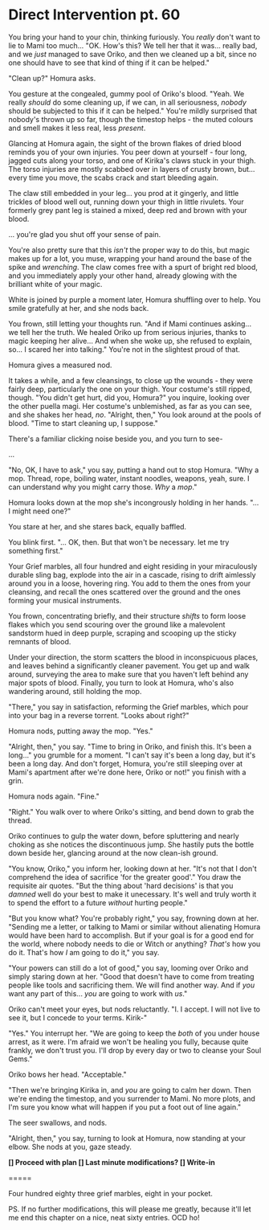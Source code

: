 # Direct Intervention pt. 60

You bring your hand to your chin, thinking furiously. You *really* don't want to lie to Mami too much... "OK. How's this? We tell her that it was... really bad, and we *just* managed to save Oriko, and then we cleaned up a bit, since no one should have to see that kind of thing if it can be helped."

"Clean up?" Homura asks.

You gesture at the congealed, gummy pool of Oriko's blood. "Yeah. We really *should* do some cleaning up, if we can, in all seriousness, *nobody* should be subjected to this if it can be helped." You're mildly surprised that nobody's thrown up so far, though the timestop helps - the muted colours and smell makes it less real, less *present*.

Glancing at Homura again, the sight of the brown flakes of dried blood reminds you of your own injuries. You peer down at yourself - four long, jagged cuts along your torso, and one of Kirika's claws stuck in your thigh. The torso injuries are mostly scabbed over in layers of crusty brown, but... every time you move, the scabs crack and start bleeding again.

The claw still embedded in your leg... you prod at it gingerly, and little trickles of blood well out, running down your thigh in little rivulets. Your formerly grey pant leg is stained a mixed, deep red and brown with your blood.

... you're glad you shut off your sense of pain.

You're also pretty sure that this *isn't* the proper way to do this, but magic makes up for a lot, you muse, wrapping your hand around the base of the spike and *wrenching*. The claw comes free with a spurt of bright red blood, and you immediately apply your other hand, already glowing with the brilliant white of your magic.

White is joined by purple a moment later, Homura shuffling over to help. You smile gratefully at her, and she nods back.

You frown, still letting your thoughts run. "And if Mami continues asking... we tell her the truth. We healed Oriko up from serious injuries, thanks to magic keeping her alive... And when she woke up, she refused to explain, so... I scared her into talking." You're not in the slightest proud of that.

Homura gives a measured nod.

It takes a while, and a few cleansings, to close up the wounds - they were fairly deep, particularly the one on your thigh. Your costume's still ripped, though. "You didn't get hurt, did you, Homura?" you inquire, looking over the other puella magi. Her costume's unblemished, as far as you can see, and she shakes her head, *no*. "Alright, then," You look around at the pools of blood. "Time to start cleaning up, I suppose."

There's a familiar clicking noise beside you, and you turn to see-

...

"No, OK, I have to ask," you say, putting a hand out to stop Homura. "Why a mop. Thread, rope, boiling water, instant noodles, weapons, yeah, sure. I can understand why you might carry those. *Why* a *mop*."

Homura looks down at the mop she's incongrously holding in her hands. "... I might need one?"

You stare at her, and she stares back, equally baffled.

You blink first. "... OK, then. But that won't be necessary. let me try something first."

Your Grief marbles, all four hundred and eight residing in your miraculously durable sling bag, explode into the air in a cascade, rising to drift aimlessly around you in a loose, hovering ring. You add to them the ones from your cleansing, and recall the ones scattered over the ground and the ones forming your musical instruments.

You frown, concentrating briefly, and their structure *shifts* to form loose flakes which you send scouring over the ground like a malevolent sandstorm hued in deep purple, scraping and scooping up the sticky remnants of blood.

Under your direction, the storm scatters the blood in inconspicuous places, and leaves behind a significantly cleaner pavement. You get up and walk around, surveying the area to make sure that you haven't left behind any major spots of blood. Finally, you turn to look at Homura, who's also wandering around, still holding the mop.

"There," you say in satisfaction, reforming the Grief marbles, which pour into your bag in a reverse torrent. "Looks about right?"

Homura nods, putting away the mop. "Yes."

"Alright, then," you say. "Time to bring in Oriko, and finish this. It's been a long..." you grumble for a moment. "I can't say it's been a long day, but it's been a long day. And don't forget, Homura, you're still sleeping over at Mami's apartment after we're done here, Oriko or not!" you finish with a grin.

Homura nods again. "Fine."

"Right." You walk over to where Oriko's sitting, and bend down to grab the thread.

Oriko continues to gulp the water down, before spluttering and nearly choking as she notices the discontinuous jump. She hastily puts the bottle down beside her, glancing around at the now clean-ish ground.

"You know, Oriko," you inform her, looking down at her. "It's not that I don't comprehend the idea of sacrifice 'for the greater good'." You draw the requisite air quotes. "But the thing about 'hard decisions' is that you *damned* well do your best to make it unecessary. It's well and truly worth it to spend the effort to a future *without* hurting people."

"But you know what? You're probably right," you say, frowning down at her. "Sending me a letter, or talking to Mami or similar without alienating Homura would have been hard to accomplish. But if your goal is for a good end for the world, where nobody needs to die or Witch or anything? *That's* how you do it. That's how *I* am going to do it," you say.

"Your powers can still do a lot of good," you say, looming over Oriko and simply staring down at her. "Good that doesn't have to come from treating people like tools and sacrificing them. We will find another way. And if *you* want any part of this... *you* are going to work with *us*."

Oriko can't meet your eyes, but nods reluctantly. "I. I accept. I will not live to see it, but I concede to your terms. Kirik-"

"Yes." You interrupt her. "We are going to keep the *both* of you under house arrest, as it were. I'm afraid we won't be healing you fully, because quite frankly, we don't trust you. I'll drop by every day or two to cleanse your Soul Gems."

Oriko bows her head. "Acceptable."

"Then we're bringing Kirika in, and *you* are going to calm her down. Then we're ending the timestop, and you surrender to Mami. No more plots, and I'm sure you know what will happen if you put a foot out of line again."

The seer swallows, and nods.

"Alright, then," you say, turning to look at Homura, now standing at your elbow. She nods at you, gaze steady.

**\[] Proceed with plan
\[] Last minute modifications?
\[] Write-in**

\=====​

Four hundred eighty three grief marbles, eight in your pocket.

PS. If no further modifications, this will please me greatly, because it'll let me end this chapter on a nice, neat sixty entries. OCD ho!
